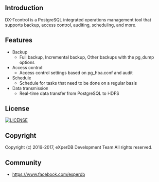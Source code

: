 ## Introduction
DX-Tcontrol is a PostgreSQL integrated operations management tool that supports backup, access control, auditing, scheduling, and more.


## Features
* Backup
  - Full backup, Incremental backup, Other backups with the pg_dump options
* Access control
  - Access control settings based on pg_hba.conf and audit 
* Schedule
  - Schedule for tasks that need to be done on a regular basis
* Data transmission
  - Real-time data transfer from PostgreSQL to HDFS


## License
[![LICENSE](https://img.shields.io/badge/LICENSE-GPLv3-ff69b4.svg)](https://github.com/experdb/DX-TControl/blob/master/LICENSE)


## Copyright
Copyright (c) 2016-2017, eXperDB Development Team
All rights reserved.


## Community
* https://www.facebook.com/experdb

